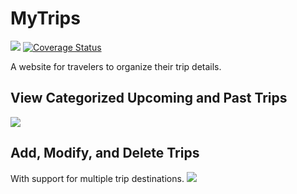 # MyTrips

![](https://travis-ci.org/jeshicawang/mytrips.svg?branch=master) [![Coverage Status](https://coveralls.io/repos/github/jeshicawang/mytrips/badge.svg?branch=issue-24)](https://coveralls.io/github/jeshicawang/mytrips?branch=issue-24)

A website for travelers to organize their trip details.

## View Categorized Upcoming and Past Trips
![](http://g.recordit.co/r9MvqiVOHq.gif)

## Add, Modify, and Delete Trips
With support for multiple trip destinations.
![](http://g.recordit.co/jG4gfMgpj9.gif)
